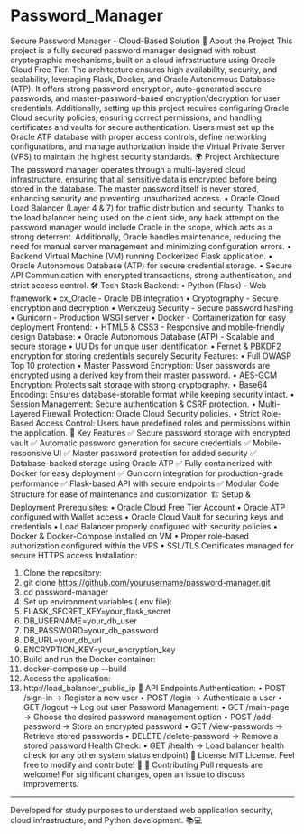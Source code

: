 # Password_Manager

Secure Password Manager - Cloud-Based Solution
🔐 About the Project
This project is a fully secured password manager designed with robust cryptographic mechanisms, built on a cloud infrastructure using Oracle Cloud Free Tier. The architecture ensures high availability, security, and scalability, leveraging Flask, Docker, and Oracle Autonomous Database (ATP). It offers strong password encryption, auto-generated secure passwords, and master-password-based encryption/decryption for user credentials.
Additionally, setting up this project requires configuring Oracle Cloud security policies, ensuring correct permissions, and handling certificates and vaults for secure authentication. Users must set up the Oracle ATP database with proper access controls, define networking configurations, and manage authorization inside the Virtual Private Server (VPS) to maintain the highest security standards.
🌍 Project Architecture
The password manager operates through a multi-layered cloud infrastructure, ensuring that all sensitive data is encrypted before being stored in the database. The master password itself is never stored, enhancing security and preventing unauthorized access.
•	Oracle Cloud Load Balancer (Layer 4 & 7) for traffic distribution and security. Thanks to the load balancer being used on the client side, any hack attempt on the password manager would include Oracle in the scope, which acts as a strong deterrent. Additionally, Oracle handles maintenance, reducing the need for manual server management and minimizing configuration errors.
•	Backend Virtual Machine (VM) running Dockerized Flask application.
•	Oracle Autonomous Database (ATP) for secure credential storage.
•	Secure API Communication with encrypted transactions, strong authentication, and strict access control.
🛠️ Tech Stack
Backend:
•	Python (Flask) - Web framework
•	cx_Oracle - Oracle DB integration
•	Cryptography - Secure encryption and decryption
•	Werkzeug Security - Secure password hashing
•	Gunicorn - Production WSGI server
•	Docker - Containerization for easy deployment
Frontend:
•	HTML5 & CSS3 - Responsive and mobile-friendly design
Database:
•	Oracle Autonomous Database (ATP) - Scalable and secure storage
•	UUIDs for unique user identification
•	Fernet & PBKDF2 encryption for storing credentials securely
Security Features:
•	Full OWASP Top 10 protection
•	Master Password Encryption: User passwords are encrypted using a derived key from their master password.
•	AES-GCM Encryption: Protects salt storage with strong cryptography.
•	Base64 Encoding: Ensures database-storable format while keeping security intact.
•	Session Management: Secure authentication & CSRF protection.
•	Multi-Layered Firewall Protection: Oracle Cloud Security policies.
•	Strict Role-Based Access Control: Users have predefined roles and permissions within the application.
🔑 Key Features
✅ Secure password storage with encrypted vault
✅ Automatic password generation for secure credentials
✅ Mobile-responsive UI
✅ Master password protection for added security
✅ Database-backed storage using Oracle ATP
✅ Fully containerized with Docker for easy deployment
✅ Gunicorn integration for production-grade performance
✅ Flask-based API with secure endpoints
✅ Modular Code Structure for ease of maintenance and customization
🏗️ Setup & Deployment
Prerequisites:
•	Oracle Cloud Free Tier Account
•	Oracle ATP configured with Wallet access
•	Oracle Cloud Vault for securing keys and credentials
•	Load Balancer properly configured with security policies
•	Docker & Docker-Compose installed on VM
•	Proper role-based authorization configured within the VPS
•	SSL/TLS Certificates managed for secure HTTPS access
Installation:
1.	Clone the repository:
2.	git clone https://github.com/yourusername/password-manager.git
3.	cd password-manager
4.	Set up environment variables (.env file):
5.	FLASK_SECRET_KEY=your_flask_secret
6.	DB_USERNAME=your_db_user
7.	DB_PASSWORD=your_db_password
8.	DB_URL=your_db_url
9.	ENCRYPTION_KEY=your_encryption_key
10.	Build and run the Docker container:
11.	docker-compose up --build
12.	Access the application:
13.	http://load_balancer_public_ip
📝 API Endpoints
Authentication:
•	POST /sign-in → Register a new user
•	POST /login → Authenticate a user
•	GET /logout → Log out user
Password Management:
•	GET /main-page → Choose the desired password management option
•	POST /add-password → Store an encrypted password
•	GET /view-passwords → Retrieve stored passwords
•	DELETE /delete-password → Remove a stored password
Health Check:
•	GET /health → Load balancer health check (or any other system status endpoint)
📜 License
MIT License. Feel free to modify and contribute! 🎉
🤝 Contributing
Pull requests are welcome! For significant changes, open an issue to discuss improvements.
________________________________________
Developed for study purposes to understand web application security, cloud infrastructure, and Python development. 📚💻
